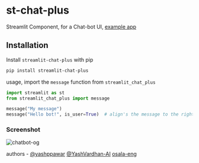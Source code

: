 # st-chat-plus

Streamlit Component, for a Chat-bot UI, [example app](https://share.streamlit.io/osala-eng/st-chat-plus/main/examples/chatbot.py)


## Installation

Install `streamlit-chat-plus` with pip
```bash
pip install streamlit-chat-plus 
```

usage, import the `message` function from `streamlit_chat_plus`
```py
import streamlit as st
from streamlit_chat_plus import message

message("My message") 
message("Hello bot!", is_user=True)  # align's the message to the right
```
   
### Screenshot

![chatbot-og](https://user-images.githubusercontent.com/90775147/210397700-5ab9e00d-a61b-4bc9-a34a-b5bd4454b084.png)

authors - [@yashppawar](https://github.com/yashppawar)  [@YashVardhan-AI](https://github.com/yashvardhan-ai)  [osala-eng](https://github.com/osala-eng)